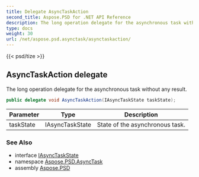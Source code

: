 ```yaml
---
title: Delegate AsyncTaskAction
second_title: Aspose.PSD for .NET API Reference
description: The long operation delegate for the asynchronous task without any result
type: docs
weight: 30
url: /net/aspose.psd.asynctask/asynctaskaction/
---
```

{{< psd/tize >}}
## AsyncTaskAction delegate

The long operation delegate for the asynchronous task without any result.

```csharp
public delegate void AsyncTaskAction(IAsyncTaskState taskState);
```

| Parameter | Type | Description |
| --- | --- | --- |
| taskState | IAsyncTaskState | State of the asynchronous task. |

### See Also

* interface [IAsyncTaskState](../iasynctaskstate/)
* namespace [Aspose.PSD.AsyncTask](../../aspose.psd.asynctask/)
* assembly [Aspose.PSD](../../)


